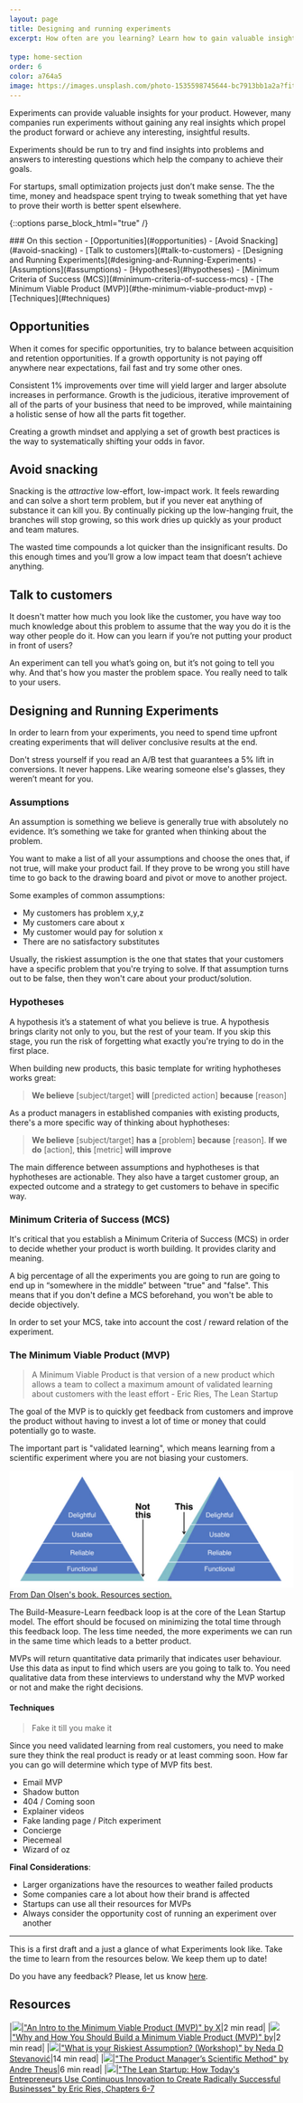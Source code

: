 ```yaml
---
layout: page
title: Designing and running experiments
excerpt: How often are you learning? Learn how to gain valuable insights for your product.

type: home-section
order: 6
color: a764a5
image: https://images.unsplash.com/photo-1535598745644-bc7913bb1a2a?fit=crop&w=300&q=80
---
```


Experiments can provide valuable insights for your product. However, many companies run experiments without gaining any real insights which propel the product forward or achieve any interesting, insightful results.

Experiments should be run to try and find insights into problems and answers to interesting questions which help the company to achieve their goals.

For startups, small optimization projects just don’t make sense. The the time, money and headspace spent trying to tweak something that yet have to prove their worth is better spent elsewhere.

{::options parse_block_html="true" /}
<div class="table-of-content">
### On this section
- [Opportunities](#opportunities)
- [Avoid Snacking](#avoid-snacking)
- [Talk to customers](#talk-to-customers)
- [Designing and Running Experiments](#designing-and-Running-Experiments)
	- [Assumptions](#assumptions)
	- [Hypotheses](#hypotheses)
	- [Minimum Criteria of Success (MCS)](#minimum-criteria-of-success-mcs)
	- [The Minimum Viable Product (MVP)](#the-minimum-viable-product-mvp)
	- [Techniques](#techniques)
</div>

## Opportunities  

When it comes for specific opportunities, try to balance between acquisition and retention opportunities. If a growth opportunity is not paying off anywhere near expectations, fail fast and try some other ones.

Consistent 1% improvements over time will yield larger and larger absolute increases in performance. Growth is the judicious, iterative improvement of all of the parts of your business that need to be improved, while maintaining a holistic sense of how all the parts fit together.

Creating a growth mindset and applying a set of growth best practices is the way to systematically shifting your odds in favor.

## Avoid snacking

Snacking is the *attractive* low-effort, low-impact work. It feels rewarding and can solve a short term problem, but if you never eat anything of substance it can kill you. By continually picking up the low-hanging fruit, the branches will stop growing, so this work dries up quickly as your product and team matures.

The wasted time compounds a lot quicker than the insignificant results. Do this enough times and you’ll grow a low impact team that doesn’t achieve anything.

## Talk to customers

It doesn't matter how much you look like the customer, you have way too much knowledge about this problem to assume that the way you do it is the way other people do it. How can you learn if you’re not putting your product in front of users?

An experiment can tell you what’s going on, but it’s not going to tell you why. And that's how you master the problem space. You really need to talk to your users.

## Designing and Running Experiments

In order to learn from your experiments, you need to spend time upfront creating experiments that will deliver conclusive results at the end.

Don't stress yourself if you read an A/B test that guarantees a 5% lift in conversions. It never happens. Like wearing someone else's glasses, they weren’t meant for you.

### Assumptions

An assumption is something we believe is generally true with absolutely no evidence. It’s something we take for granted when thinking about the problem.

You want to make a list of all your assumptions and choose the ones that, if not true, will make your product fail. If they prove to be wrong you still have time to go back to the drawing board and pivot or move to another project.

Some examples of common assumptions:
- My customers has problem x,y,z
- My customers care about x
- My customer would pay for solution x
- There are no satisfactory substitutes

Usually, the riskiest assumption is the one that states that your customers have a specific problem that you're trying to solve. If that assumption turns out to be false, then they won't care about your product/solution.

### Hypotheses

A hypothesis it’s a statement of what you believe is true. A hypothesis brings clarity not only to you, but the rest of your team. If you skip this stage, you run the risk of forgetting what exactly you're trying to do in the first place.

When building new products, this basic template for writing hyphotheses works great:

> **We believe** [subject/target]  **will** [predicted action] **because** [reason]

As a product managers in established companies with existing products, there's a more specific way of thinking about hyphotheses:

> **We believe** [subject/target] **has a** [problem] **because** [reason]. **If we do** [action], **this** [metric] **will improve** 

The main difference between assumptions and hyphotheses is that hyphotheses are actionable. They also have a target customer group, an expected outcome and a strategy to get customers to behave in specific way.

### Minimum Criteria of Success (MCS)

It's critical that you establish a Minimum Criteria of Success (MCS) in order to decide whether your product is worth building. It provides clarity and meaning.

A big percentage of all the experiments you are going to run are going to end up in “somewhere in the middle” between "true" and "false". This means that if you don't define a MCS beforehand, you won't be able to decide objectively.

In order to set your MCS, take into account the cost / reward relation of the experiment.

###  The Minimum Viable Product (MVP)

> A Minimum Viable Product is that version of a new product which allows a team to collect a maximum amount of validated learning about customers with the least effort - Eric Ries, The Lean Startup

The goal of the MVP is to quickly get feedback from customers and improve the product without having to invest a lot of time or money that could potentially go to waste.

The important part is "validated learning", which means learning from a scientific experiment where you are not biasing your customers.

![](images/mvp_pyramid.png "The MVP Pyramid")
<span>[From Dan Olsen's book. Resources section.](#resources)</span>

The Build-Measure-Learn feedback loop is at the core of the Lean Startup model. The effort should be focused on minimizing the total time through this feedback loop. The less time needed, the more experiments we can run in the same time which leads to a better product.

MVPs will return quantitative data primarily that indicates user behaviour. Use this data as input to find which users are you going to talk to. You need qualitative data from these interviews to understand why the MVP worked or not and make the right decisions.

#### Techniques

> Fake it till you make it

Since you need validated learning from real customers, you need to make sure they think the real product is ready or at least comming soon. How far you can go will determine which type of MVP fits best.

* Email MVP
* Shadow button
* 404 / Coming soon
* Explainer videos
* Fake landing page / Pitch experiment
* Concierge
* Piecemeal
* Wizard of oz

**Final Considerations**:
- Larger organizations have the resources to weather failed products
- Some companies care a lot about how their brand is affected
- Startups can use all their resources for MVPs
- Always consider the opportunity cost of running an experiment over another

---

This is a first draft and a just a glance of what Experiments look like. Take the time to learn from the resources below. We keep them up to date!

Do you have any feedback? Please, let us know [here](https://forms.gle/8VSU94ehuD1EBGG46).

## Resources

|![](https://img.icons8.com/ios/50/000000/notepad.png)|["An Intro to the Minimum Viable Product (MVP)" by X](https://www.productmanagerhq.com/2014/09/an-intro-to-the-minimum-viable-product-mvp/)|2 min read|
|![](https://img.icons8.com/ios/50/000000/notepad.png)|["Why and How You Should Build a Minimum Viable Product (MVP)" by](https://medium.com/tokopedia-product-team/minimum-viable-product-mvp-101-5192bc5c2a2)|2 min read|
|![](https://img.icons8.com/ios/50/000000/notepad.png)|["What is your Riskiest Assumption? (Workshop)" by Neda D Stevanović](https://mvpworkshop.co/validate-riskiest-assumption/)|14 min read|
|![](https://img.icons8.com/ios/50/000000/notepad.png)|["The Product Manager’s Scientific Method" by Andre Theus](https://www.productplan.com/product-manager-scientific-method/)|6 min read|
|![](https://img.icons8.com/ios/50/000000/book.png)|["The Lean Startup: How Today's Entrepreneurs Use Continuous Innovation to Create Radically Successful Businesses" by Eric Ries, Chapters 6-7](https://www.amazon.com/Lean-Startup-Entrepreneurs-Continuous-Innovation-ebook/dp/B004J4XGN6/)
